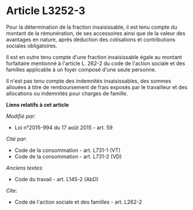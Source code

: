 # Article L3252-3

Pour la détermination de la fraction insaisissable, il est tenu compte du montant de la rémunération, de ses accessoires
ainsi que de la valeur des avantages en nature, après déduction des cotisations et contributions sociales obligatoires. 

Il est en outre tenu compte d'une fraction insaisissable égale au montant forfaitaire mentionné à l'article L. 262-2 du code
de l'action sociale et des familles applicable à un foyer composé d'une seule personne. 

Il n'est pas tenu compte des indemnités insaisissables, des sommes allouées à titre de remboursement de frais exposés par le
travailleur et des allocations ou indemnités pour charges de famille.

**Liens relatifs à cet article**

_Modifié par_:

  - Loi n°2015-994 du 17 août 2015 - art. 59

_Cité par_:

  - Code de la consommation - art. L731-1 (VT)
  - Code de la consommation - art. L731-2 (VD)

_Anciens textes_:

  - Code du travail - art. L145-2 (AbD)

_Cite_:

  - Code de l'action sociale et des familles - art. L262-2
